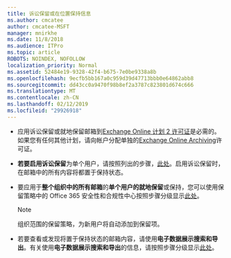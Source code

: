 ```yaml
---
title: 诉讼保留或在位置保持信息
ms.author: cmcatee
author: cmcatee-MSFT
manager: mnirkhe
ms.date: 11/8/2018
ms.audience: ITPro
ms.topic: article
ROBOTS: NOINDEX, NOFOLLOW
localization_priority: Normal
ms.assetid: 52484e19-9328-42f4-b675-7e0be9338a8b
ms.openlocfilehash: 9ecfb5bb167a0c959d39d47713bbb0e64862abb8
ms.sourcegitcommit: dd43cc0a9470f98b8ef2a3787c823801d674c666
ms.translationtype: MT
ms.contentlocale: zh-CN
ms.lasthandoff: 02/12/2019
ms.locfileid: "29926918"
---
```

- 应用诉讼保留或就地保留邮箱到[Exchange Online 计划 2 许可证](https://docs.microsoft.com/office365/servicedescriptions/office-365-platform-service-description/office-365-plan-options)是必需的。如果您有任何其他计划，请向帐户分配单独的[Exchange Online Archiving](https://docs.microsoft.com/office365/servicedescriptions/exchange-online-archiving-service-description/exchange-online-archiving-service-description)许可证。 
    
- **若要启用诉讼保留**为单个用户，请按照列出的步骤，[此处](https://docs.microsoft.com/office365/SecurityCompliance/place-a-mailbox-on-litigation-hold)。启用诉讼保留时，在邮箱中的所有内容将都置于保持状态。
    
- 要应用于**整个组织中的所有邮箱**的**单个用户的就地保留**或保持，您可以使用保留策略中的 Office 365 安全性和合规性中心按照步骤分级显示[此处](https://docs.microsoft.com/Office365/securitycompliance/retention-policies )。
    
    > [!NOTE]
    > 组织范围的保留策略，为新用户将自动添加到保留项。 
  
- 若要查看或发现将置于保持状态的邮箱内容，请使用**电子数据展示搜索和导出**。有关使用**电子数据展示搜索和导出**的信息，请按照步骤分级显示[此处](https://docs.microsoft.com/office365/securitycompliance/export-search-results)。
    

